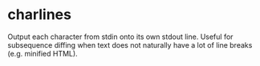 # charlines

Output each character from stdin onto its own stdout line. Useful for subsequence diffing when text does not naturally have a lot of line breaks (e.g. minified HTML).
